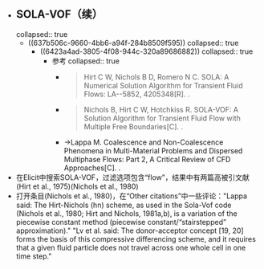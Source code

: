 - ## SOLA-VOF（续）
  collapsed:: true
	- ((637b506c-9660-4bb6-a94f-284b8509f595))
	  collapsed:: true
		- ((6423a4ad-3805-4f08-944c-320a89686882))
		  collapsed:: true
			- 参考
			  collapsed:: true
				- >Hirt C W, Nichols B D, Romero N C. SOLA: A Numerical Solution Algorithm for Transient Fluid Flows: LA--5852, 4205348[R]. .
				- >Nichols B, Hirt C W, Hotchkiss R. SOLA-VOF: A Solution Algorithm for Transient Fluid Flow with Multiple Free Boundaries[C]. .
				- ->Lappa M. Coalescence and Non-Coalescence Phenomena in Multi-Material Problems and Dispersed Multiphase Flows: Part 2, A Critical Review of CFD Approaches[C]. .
- 在Elicit中搜索SOLA-VOF，过滤选项包含“flow”，结果中有两篇高被引文献(Hirt et al., 1975)(Nichols et al., 1980)
- 打开条目(Nichols et al., 1980)，在“Other citations”中一些评论："Lappa said: The Hirt-Nichols (hn) scheme, as used in the Sola-Vof code (Nichols et al., 1980; Hirt and Nichols, 1981a,b), is a variation of the piecewise constant method (piecewise constant/“stairstepped” approximation)." "Lv et al. said: The donor-acceptor concept [19, 20] forms the basis of this compressive differencing scheme, and it requires that a given fluid particle does not travel across one whole cell in one time step."
